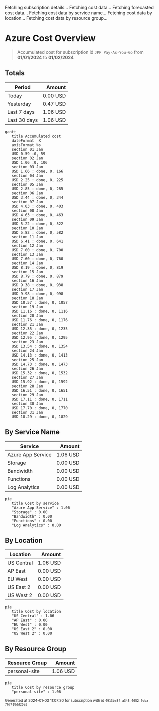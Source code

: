 Fetching subscription details...
Fetching cost data...
Fetching forecasted cost data...
Fetching cost data by service name...
Fetching cost data by location...
Fetching cost data by resource group...
# Azure Cost Overview

> Accumulated cost for subscription id `JPF Pay-As-You-Go` from **01/01/2024** to **01/02/2024**

## Totals

|Period|Amount|
|---|---:|
|Today|0.00 USD|
|Yesterday|0.47 USD|
|Last 7 days|1.06 USD|
|Last 30 days|1.06 USD|

```mermaid
gantt
   title Accumulated cost
   dateFormat  X
   axisFormat %s
   section 01 Jan
   USD 0.59 :0, 59
   section 02 Jan
   USD 1.06 :0, 106
   section 03 Jan
   USD 1.66 : done, 0, 166
   section 04 Jan
   USD 2.25 : done, 0, 225
   section 05 Jan
   USD 2.85 : done, 0, 285
   section 06 Jan
   USD 3.44 : done, 0, 344
   section 07 Jan
   USD 4.03 : done, 0, 403
   section 08 Jan
   USD 4.63 : done, 0, 463
   section 09 Jan
   USD 5.22 : done, 0, 522
   section 10 Jan
   USD 5.82 : done, 0, 582
   section 11 Jan
   USD 6.41 : done, 0, 641
   section 12 Jan
   USD 7.00 : done, 0, 700
   section 13 Jan
   USD 7.60 : done, 0, 760
   section 14 Jan
   USD 8.19 : done, 0, 819
   section 15 Jan
   USD 8.79 : done, 0, 879
   section 16 Jan
   USD 9.38 : done, 0, 938
   section 17 Jan
   USD 9.98 : done, 0, 998
   section 18 Jan
   USD 10.57 : done, 0, 1057
   section 19 Jan
   USD 11.16 : done, 0, 1116
   section 20 Jan
   USD 11.76 : done, 0, 1176
   section 21 Jan
   USD 12.35 : done, 0, 1235
   section 22 Jan
   USD 12.95 : done, 0, 1295
   section 23 Jan
   USD 13.54 : done, 0, 1354
   section 24 Jan
   USD 14.13 : done, 0, 1413
   section 25 Jan
   USD 14.73 : done, 0, 1473
   section 26 Jan
   USD 15.32 : done, 0, 1532
   section 27 Jan
   USD 15.92 : done, 0, 1592
   section 28 Jan
   USD 16.51 : done, 0, 1651
   section 29 Jan
   USD 17.11 : done, 0, 1711
   section 30 Jan
   USD 17.70 : done, 0, 1770
   section 31 Jan
   USD 18.29 : done, 0, 1829
```

## By Service Name

|Service|Amount|
|---|---:|
|Azure App Service|1.06 USD|
|Storage|0.00 USD|
|Bandwidth|0.00 USD|
|Functions|0.00 USD|
|Log Analytics|0.00 USD|

```mermaid
pie
   title Cost by service
   "Azure App Service" : 1.06
   "Storage" : 0.00
   "Bandwidth" : 0.00
   "Functions" : 0.00
   "Log Analytics" : 0.00
```

## By Location

|Location|Amount|
|---|---:|
|US Central|1.06 USD|
|AP East|0.00 USD|
|EU West|0.00 USD|
|US East 2|0.00 USD|
|US West 2|0.00 USD|

```mermaid
pie
   title Cost by location
   "US Central" : 1.06
   "AP East" : 0.00
   "EU West" : 0.00
   "US East 2" : 0.00
   "US West 2" : 0.00
```

## By Resource Group

|Resource Group|Amount|
|---|---:|
|personal-site|1.06 USD|

```mermaid
pie
   title Cost by resource group
   "personal-site" : 1.06
```

<sup>Generated at 2024-01-03 11:07:20 for subscription with id `4913be3f-a345-4652-9bba-767418dd25e3`</sup>
